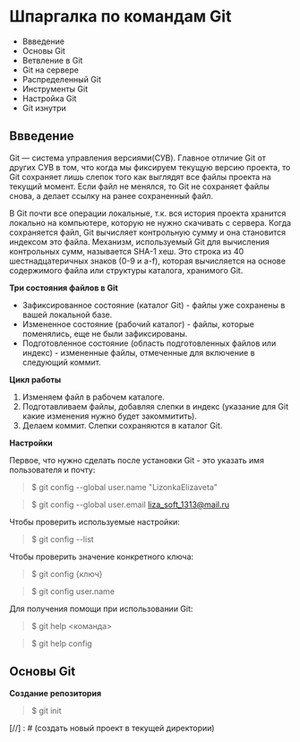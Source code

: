 # Шпаргалка по командам Git

+ Ввведение
+ Основы Git
+ Ветвление в Git
+ Git на сервере
+ Распределенный Git
+ Инструменты Git
+ Настройка Git
+ Git изнутри

## Ввведение
Git — система управления версиями(СУВ). Главное отличие Git от других СУВ в том, что когда мы фиксируем текущую версию проекта, то Git сохраняет лишь слепок того как выглядят все файлы проекта на текущий момент. Если файл не менялся, то Git не сохраняет файлы снова, а делает ссылку на ранее сохраненный файл.

В Git почти все операции локальные, т.к. вся история проекта хранится локально на компьютере, которую не нужно скачивать с сервера. Когда сохраняется файл, Git вычисляет контрольную сумму и она становится индексом это файла. Механизм, используемый Git для вычисления контрольных сумм, называется SHA-1 хеш.
Это строка из 40 шестнадцатеричных знаков (0-9 и a-f), которая вычисляется на основе содержимого
файла или структуры каталога, хранимого Git.

**Три состояния файлов в Git**

+ Зафиксированное состояние (каталог Git) - файлы уже сохранены в вашей локальной базе.
+ Измененное состояние (рабочий каталог) - файлы, которые поменялись, еще не были зафиксированы.
+ Подготовленное состояние (область подготовленных файлов или индекс) - измененные файлы, отмеченные для включение в следующий коммит. 

**Цикл работы**
1. Изменяем файл в рабочем каталоге.
2. Подготавливаем файлы, добавляя слепки в индекс (указание для Git какие изменения нужно будет закоммитить).
3. Делаем коммит. Слепки сохраняются в каталог Git.

**Настройки**

Первое, что нужно сделать после установки Git - это указать имя пользователя и почту:

>$ git config --global user.name "LizonkaElizaveta"

>$ git config --global user.email liza_soft_1313@mail.ru

Чтобы проверить используемые настройки:

>$ git config --list

Чтобы проверить значение конкретного ключа:

>$ git config {ключ}

> $ git config user.name

Для получения помощи при использовании Git:

> $ git help <команда>

> $ git help config

## Основы Git

**Создание репозитория**

>$ git init    

[//] : # (создать новый проект в текущей директории)


